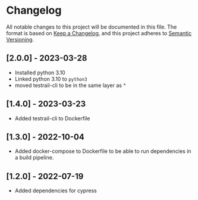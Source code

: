 # Changelog

All notable changes to this project will be documented in this file.
The format is based on [Keep a Changelog](https://keepachangelog.com/en/1.0.0/),
and this project adheres to [Semantic Versioning](https://semver.org/spec/v2.0.0.html).

## [2.0.0] - 2023-03-28

- Installed python 3.10
- Linked python 3.10 to `python3`
- moved testrail-cli to be in the same layer as ^

## [1.4.0] - 2023-03-23

- Added testrail-cli to Dockerfile

## [1.3.0] - 2022-10-04

- Added docker-compose to Dockerfile to be able to run dependencies in a build pipeline.

## [1.2.0] - 2022-07-19

- Added dependencies for cypress
